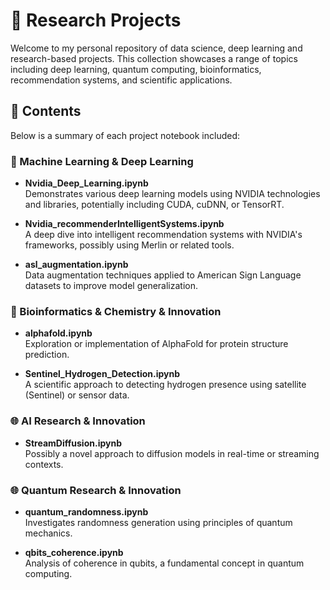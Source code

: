 # 🧠 Research Projects

Welcome to my personal repository of data science, deep learning and research-based projects. This collection showcases a range of topics including deep learning, quantum computing, bioinformatics, recommendation systems, and scientific applications.

## 📁 Contents

Below is a summary of each project notebook included:

### 🔬 Machine Learning & Deep Learning
- **Nvidia_Deep_Learning.ipynb**  
  Demonstrates various deep learning models using NVIDIA technologies and libraries, potentially including CUDA, cuDNN, or TensorRT.

- **Nvidia_recommenderIntelligentSystems.ipynb**  
  A deep dive into intelligent recommendation systems with NVIDIA's frameworks, possibly using Merlin or related tools.

- **asl_augmentation.ipynb**  
  Data augmentation techniques applied to American Sign Language datasets to improve model generalization.

### 🧬 Bioinformatics & Chemistry & Innovation
- **alphafold.ipynb**  
  Exploration or implementation of AlphaFold for protein structure prediction.

- **Sentinel_Hydrogen_Detection.ipynb**  
  A scientific approach to detecting hydrogen presence using satellite (Sentinel) or sensor data.

### 🌐 AI Research & Innovation
- **StreamDiffusion.ipynb**  
  Possibly a novel approach to diffusion models in real-time or streaming contexts.

### 🌐 Quantum Research & Innovation

- **quantum_randomness.ipynb**  
  Investigates randomness generation using principles of quantum mechanics.

- **qbits_coherence.ipynb**  
  Analysis of coherence in qubits, a fundamental concept in quantum computing.

